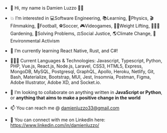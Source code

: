 - 👋 Hi, my name is Damien Luzzo 🐱‍💻

- 💥 I’m interested in 💻Software Engineering, 📚Learning, 🚀Physics, 🎬Filmmaking, 🏉Football, ⚽Soccer, 🎮Videogames, 🏋️‍♂️Weight Lifting, 👨‍🌾🌱Gardening, 🧩Solving Problems, ⚖Social Justice, 🌎Climate Change, 🌳Environmental Activism

- 🌱 I’m currently learning React Native, Rust, and C#!

- 👨🏻‍💻 Current Languages & Technologies: Javascript, Typescript, Python, PHP, Vue.js, React.js, Node.js, Laravel, CSS3, HTML5, Express, MongoDB, MySQL, Postgresql, GraphQL, Apollo, Heroku, Netlify, Git, Bash, Materialize, Bootstrap, MUI, Jest, Insomnia, Postman, Figma, Adobe Illustrator, Adobe XD, and Socket.io.

- 💞️ I’m looking to collaborate on anything written in <b>JavaScript or Python</b>, or <b>anything that aims to make a positive change in the world</b>

- 📫 You can reach me @ damienluzzo33@gmail.com

- 🔗 You can connect with me on LinkedIn here: https://www.linkedin.com/in/damienluzzo/

<!---
damienluzzo33/damienluzzo33 is a ✨ special ✨ repository because its `README.md` (this file) appears on your GitHub profile.
You can click the Preview link to take a look at your changes.
--->
